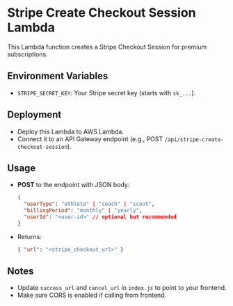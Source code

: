 # Stripe Create Checkout Session Lambda

This Lambda function creates a Stripe Checkout Session for premium subscriptions.

## Environment Variables
- `STRIPE_SECRET_KEY`: Your Stripe secret key (starts with `sk_...`).

## Deployment
- Deploy this Lambda to AWS Lambda.
- Connect it to an API Gateway endpoint (e.g., POST `/api/stripe-create-checkout-session`).

## Usage
- **POST** to the endpoint with JSON body:
  ```json
  {
    "userType": "athlete" | "coach" | "scout",
    "billingPeriod": "monthly" | "yearly",
    "userId": "<user-id>" // optional but recommended
  }
  ```
- Returns:
  ```json
  { "url": "<stripe_checkout_url>" }
  ```

## Notes
- Update `success_url` and `cancel_url` in `index.js` to point to your frontend.
- Make sure CORS is enabled if calling from frontend. 